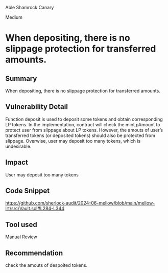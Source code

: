 Able Shamrock Canary

Medium

# When depositing, there is no slippage protection for transferred amounts.

## Summary

When depositing, there is no slippage protection for transferred amounts.

## Vulnerability Detail

Function deposit is used to deposit some tokens and obtain corresponding LP tokens. In the implementation, contract will check the minLpAmount to protect user from slippage about LP tokens. However, the amouts of user’s transferred tokens (or deposited tokens) should also be protected from slippage. Overwise, user may deposit too many tokens, which is undesirable. 

## Impact

User may deposit too many tokens

## Code Snippet

https://github.com/sherlock-audit/2024-06-mellow/blob/main/mellow-lrt/src/Vault.sol#L284-L344

## Tool used

Manual Review

## Recommendation

check the amouts of despoited tokens.